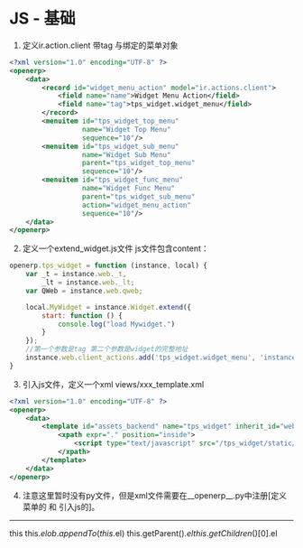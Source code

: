 # JS - 基础

1. 定义ir.action.client 带tag 与绑定的菜单对象
```xml
<?xml version="1.0" encoding="UTF-8" ?>
<openerp>
    <data>
        <record id="widget_menu_action" model="ir.actions.client">
            <field name="name">Widget Menu Action</field>
            <field name="tag">tps_widget.widget_menu</field>
        </record>
        <menuitem id="tps_widget_top_menu"
                  name="Widget Top Menu"
                  sequence="10"/>
        <menuitem id="tps_widget_sub_menu"
                  name="Widget Sub Menu"
                  parent="tps_widget_top_menu"
                  sequence="10"/>
        <menuitem id="tps_widget_func_menu"
                  name="Widget Func Menu"
                  parent="tps_widget_sub_menu"
                  action="widget_menu_action"
                  sequence="10"/>
    </data>
</openerp>
```
2. 定义一个extend_widget.js文件
   js文件包含content：
```javascript
openerp.tps_widget = function (instance, local) {
    var _t = instance.web._t,
        _lt = instance.web._lt;
    var QWeb = instance.web.qweb;

    local.MyWidget = instance.Widget.extend({
        start: function () {
            console.log("load Mywidget.")
        }
    });
    //第一个参数是tag 第二个参数是widget的完整地址
    instance.web.client_actions.add('tps_widget.widget_menu', 'instance.MyWidget');
}
```
3. 引入js文件，定义一个xml
   views/xxx_template.xml
```xml
<?xml version="1.0" encoding="UTF-8" ?>
<openerp>
    <data>
        <template id="assets_backend" name="tps_widget" inherit_id="web.assets_backend">
            <xpath expr="." position="inside">
                <script type="text/javascript" src="/tps_widget/static/js/extend_widget.js"></script>
            </xpath>
        </template>
    </data>
</openerp>
```

4. 注意这里暂时没有py文件，但是xml文件需要在__openerp__.py中注册[定义菜单的 和 引入js的]。

------------------------------
this
this.$el
ob.appendTo(this.$el)
this.getParent().$el
this.getChildren()[0].$el


